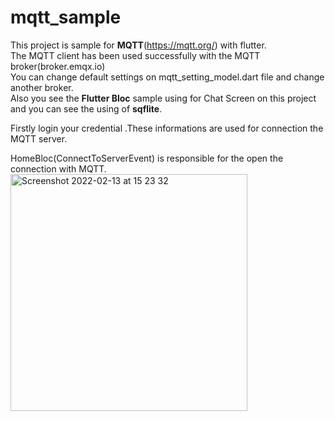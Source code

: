 # mqtt_sample
This project is sample for <B>MQTT</B>(https://mqtt.org/) with flutter.<br>
The MQTT client has been used successfully with the MQTT broker(broker.emqx.io)<br>
You can change default settings on mqtt_setting_model.dart file and  change another broker.<br>
Also you see the <B>Flutter Bloc</B> sample using for Chat Screen on this project and you can see the using of <B>sqflite</B>.

Firstly login your credential .These informations are used for connection the MQTT server.

HomeBloc(ConnectToServerEvent) is responsible for the open the connection with MQTT.
<img width="379" alt="Screenshot 2022-02-13 at 15 23 32" src="https://user-images.githubusercontent.com/62757704/153769769-9f60ba42-cb4e-4a78-b79e-ecd396f98109.png">




